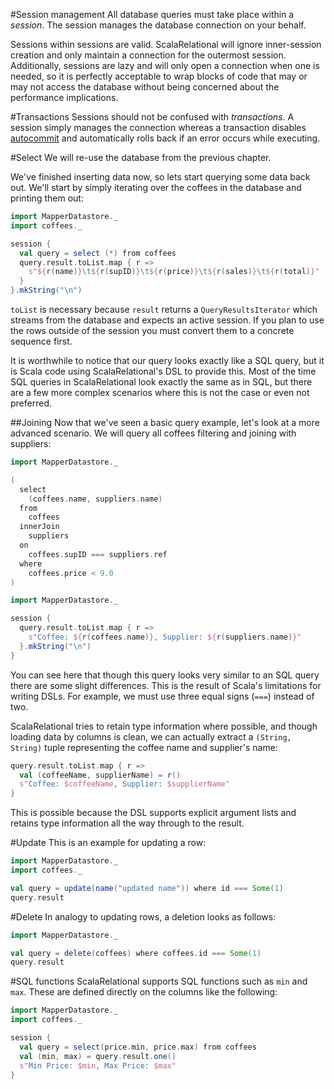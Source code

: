 
#Session management
All database queries must take place within a *session*. The session manages the database connection on your behalf.

Sessions within sessions are valid. ScalaRelational will ignore inner-session creation and only maintain a connection for the outermost session. Additionally, sessions are lazy and will only open a connection when one is needed, so it is perfectly acceptable to wrap blocks of code that may or may not access the database without being concerned about the performance implications.

#Transactions
Sessions should not be confused with *transactions*. A session simply manages the connection whereas a transaction disables [autocommit](https://en.wikipedia.org/wiki/Autocommit) and automatically rolls back if an error occurs while executing.

#Select
We will re-use the database from the previous chapter.

We've finished inserting data now, so lets start querying some data back out. We'll start by simply iterating over the coffees in the database and printing them out:

```scala
import MapperDatastore._
import coffees._

session {
  val query = select (*) from coffees
  query.result.toList.map { r =>
    s"${r(name)}\t${r(supID)}\t${r(price)}\t${r(sales)}\t${r(total)}"
  }
}.mkString("\n")
```
     

`toList` is necessary because `result` returns a `QueryResultsIterator` which streams from the database and expects an active session. If you plan to use the rows outside of the session you must convert them to a concrete sequence first.

It is worthwhile to notice that our query looks exactly like a SQL query, but it is Scala code using ScalaRelational's DSL to provide this. Most of the time SQL queries in ScalaRelational look exactly the same as in SQL, but there are a few more complex scenarios where this is not the case or even not preferred.

##Joining
Now that we've seen a basic query example, let's look at a more advanced scenario. We will query all coffees filtering and joining with suppliers:

```scala
import MapperDatastore._

(
  select
    (coffees.name, suppliers.name)
  from
    coffees
  innerJoin
    suppliers
  on
    coffees.supID === suppliers.ref
  where
    coffees.price < 9.0
)
```
     

```scala
import MapperDatastore._

session {
  query.result.toList.map { r =>
    s"Coffee: ${r(coffees.name)}, Supplier: ${r(suppliers.name)}"
  }.mkString("\n")
}
```
     

You can see here that though this query looks very similar to an SQL query there are some slight differences. This is the result of Scala's limitations for writing DSLs. For example, we must use three equal signs (`===`) instead of two.

ScalaRelational tries to retain type information where possible, and though loading data by columns is clean, we can actually extract a `(String, String)` tuple representing the coffee name and supplier's name:

```scala
query.result.toList.map { r =>
  val (coffeeName, supplierName) = r()
  s"Coffee: $coffeeName, Supplier: $supplierName"
}
```
     

This is possible because the DSL supports explicit argument lists and retains type information all the way through to the result.

#Update
This is an example for updating a row:

```scala
import MapperDatastore._
import coffees._

val query = update(name("updated name")) where id === Some(1)
query.result
```
     

#Delete
In analogy to updating rows, a deletion looks as follows:

```scala
import MapperDatastore._

val query = delete(coffees) where coffees.id === Some(1)
query.result
```
     

#SQL functions
ScalaRelational supports SQL functions such as `min` and `max`. These are defined directly on the columns like the following:

```scala
import MapperDatastore._
import coffees._

session {
  val query = select(price.min, price.max) from coffees
  val (min, max) = query.result.one()
  s"Min Price: $min, Max Price: $max"
}
```
     